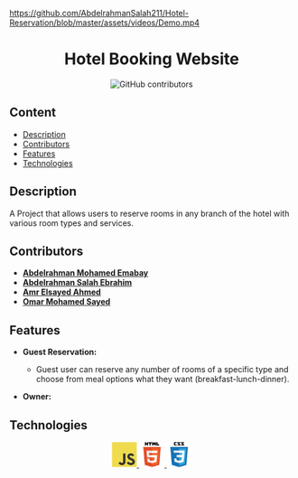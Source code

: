 https://github.com/AbdelrahmanSalah211/Hotel-Reservation/blob/master/assets/videos/Demo.mp4
<div align="center">

  # Hotel Booking Website
  ![GitHub contributors](https://img.shields.io/github/contributors/AbdelrahmanSalah211/Hotel-Reservation?style=plastic&labelColor=blue&color=red)

</div>

## Content

- [Description](#description)
- [Contributors](#contributors)
- [Features](#features)
- [Technologies](#technologies)

## Description

A Project that allows users to reserve rooms in any branch of the hotel with various room types and services.

## Contributors

- [**Abdelrahman Mohamed Emabay**](https://github.com/AbdelrahmanEmbaby)
- [**Abdelrahman Salah Ebrahim**](https://github.com/AbdelrahmanSalah211)
- [**Amr Elsayed Ahmed**](https://github.com/amr-essayyed)
- [**Omar Mohamed Sayed**](https://github.com/OmarMohammedFoad)

## Features

- **Guest Reservation:**
  - Guest user can reserve any number of rooms of a specific type and choose from meal options what they want (breakfast-lunch-dinner).

- **Owner:**

## Technologies

<p style="text-align:center">
  <a href="https://developer.mozilla.org/en-US/docs/Web/JavaScript" target="_blank" rel="noreferrer">
    <img src="https://raw.githubusercontent.com/devicons/devicon/master/icons/javascript/javascript-original.svg" alt="javascript" width="45" height="45">
  </a>
  <a href="https://www.w3.org/html/" target="_blank" rel="noreferrer">
    <img src="https://raw.githubusercontent.com/devicons/devicon/master/icons/html5/html5-original-wordmark.svg" alt="html5" width="45" height="45">
  </a>
  <a href="https://www.w3schools.com/css/" target="_blank" rel="noreferrer">
    <img src="https://raw.githubusercontent.com/devicons/devicon/master/icons/css3/css3-original-wordmark.svg" alt="css3" width="45" height="45">
  </a>
</p>
